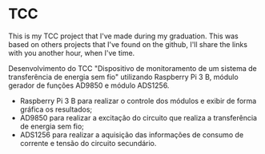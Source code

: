 # TCC
This is my TCC project that I've made during my graduation. This was based on others projects that I've found on the github, I'll share the links with you another hour, when I've time.

Desenvolvimento do TCC "Dispositivo de monitoramento de um sistema de transferência de energia sem fio" utilizando Raspberry Pi 3 B, módulo gerador de funções AD9850 e módulo ADS1256.
- Raspberry Pi 3 B para realizar o controle dos módulos e exibir de forma gráfica os resultados;
- AD9850 para realizar a excitação do circuito que realiza a transferência de energia sem fio;
- ADS1256 para realizar a aquisição das informações de consumo de corrente e tensão do circuito secundário.

